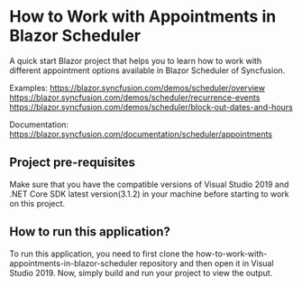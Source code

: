 # How to Work with Appointments in Blazor Scheduler    

A quick start Blazor project that helps you to learn how to work with different appointment options available in Blazor Scheduler of Syncfusion.
 
Examples:
https://blazor.syncfusion.com/demos/scheduler/overview
https://blazor.syncfusion.com/demos/scheduler/recurrence-events
https://blazor.syncfusion.com/demos/scheduler/block-out-dates-and-hours 

Documentation: https://blazor.syncfusion.com/documentation/scheduler/appointments

## Project pre-requisites
Make sure that you have the compatible versions of Visual Studio 2019 and .NET Core SDK latest version(3.1.2) in your machine before starting to work on this project.

## How to run this application?
To run this application, you need to first clone the how-to-work-with-appointments-in-blazor-scheduler repository and then open it in Visual Studio 2019. Now, simply build and run your project to view the output.

